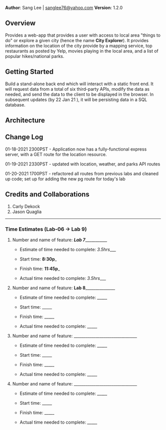 **Author**: Sang Lee | sanglee76@yahoo.com
**Version**: 1.2.0
<!--(increment the patch/fix version number if you make more commits past your first submission)-->

## Overview
Provides a web-app that provides a user with access to local area "things to do" or explore a given city (hence the name **City Explorer**). It provides information on the location of the city provide by a mapping service, top restaurants as posted by Yelp, movies playing in the local area, and a list of popular hikes/national parks.
<!-- Provide a high level overview of what this application is and why you are building it, beyond the fact that it's an assignment for this class. (i.e. What's your problem domain?) -->

## Getting Started
Build a stand-alone back end which will interact with a static front end. It will request data from a total of six third-party APIs, modify the data as needed, and send the data to the client to be displayed in the browser. In subsequent updates (by 22 Jan 21 ), it will be persisting data in a SQL database.
<!-- What are the steps that a user must take in order to build this app on their own machine and get it running? -->

## Architecture
<!-- Provide a detailed description of the application design. What technologies (languages, libraries, etc) you're using, and any other relevant design information. -->

## Change Log

01-18-2021 2300PST - Application now has a fully-functional express server, with a GET route for the location resource.

01-19-2021 2330PST - updated with location, weather, and parks API routes

01-20-2021 1700PST - refactored all routes from previous labs and cleaned up code; set up for adding the new pg route for today's lab


## Credits and Collaborations
<!-- Give credit (and a link) to other people or resources that helped you build this application. -->
1. Carly Dekock
2. Jason Quaglia



***

### Time Estimates (Lab-06 -> Lab 9)

1. Number and name of feature: _______Lab 7__________________

    - Estimate of time needed to complete: _3.5hrs____

    - Start time: __8:30p___

    - Finish time: __11:45p___

    - Actual time needed to complete: _3.5hrs____

2. Number and name of feature: ______Lab 8_____________________

    - Estimate of time needed to complete: _____

    - Start time: _____

    - Finish time: _____

    - Actual time needed to complete: _____

3. Number and name of feature: ________________________________

    - Estimate of time needed to complete: _____

    - Start time: _____

    - Finish time: _____

    - Actual time needed to complete: _____

4. Number and name of feature: ________________________________

    - Estimate of time needed to complete: _____

    - Start time: _____

    - Finish time: _____

    - Actual time needed to complete: _____